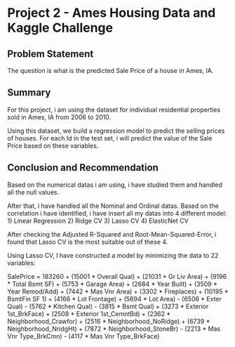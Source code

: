 # Project 2 - Ames Housing Data and Kaggle Challenge


## Problem Statement

The question is what is the predicted Sale Price of a house in Ames, IA.


## Summary

For this project, i am using the dataset for individual residential properties sold in Ames, IA from 2006 to 2010.

Using this dataset, we build a regression model to predict the selling prices of houses. For each Id in the test set, i will predict the value of the Sale Price based on these variables.


## Conclusion and Recommendation

Based on the numerical datas i am using, i have studied them and handled all the null values.

After that, i have handled all the Nominal and Ordinal datas. Based on the correlation i have identified, i have insert all my datas into 4 different model:
     1) Linear Regression
     2) Ridge CV
     3) Lasso CV
     4) ElasticNet CV
 
After checking the Adjusted R-Squared and Root-Mean-Squared-Error, i found that Lasso CV is the most suitable out of these 4.

Using Lasso CV, I have constructed a model by minimizing the data to 22 variables: 

SalePrice = 183260 + (15001 * Overall Qual) + (21031 * Gr Liv Area) + (9196 * Total Bsmt SF) + (5753 * Garage Area) + (2684 * Year Built) + (3509 * Year Remod/Add) + (7442 * Mas Vnr Area) + (3302 * Fireplaces) + (10195 * BsmtFin SF 1) + (4166 * Lot Frontage) + (5694 * Lot Area) - (6506 * Exter Qual) - (5762 * Kitchen Qual) - (3815 * Bsmt Qual) + (3273 * Exterior 1st_BrkFace) + (2508 * Exterior 1st_CemntBd) + (2362 * Neighborhood_Crawfor) + (2516 * Neighborhood_NoRidge) + (6739 * Neighborhood_NridgHt) + (7872 * Neighborhood_StoneBr) - (2213 * Mas Vnr Type_BrkCmn) - (4117 * Mas Vnr Type_BrkFace)
